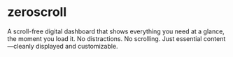 # zeroscroll
 A scroll-free digital dashboard that shows everything you need at a glance, the moment you load it. No distractions. No scrolling. Just essential content—cleanly displayed and customizable.
